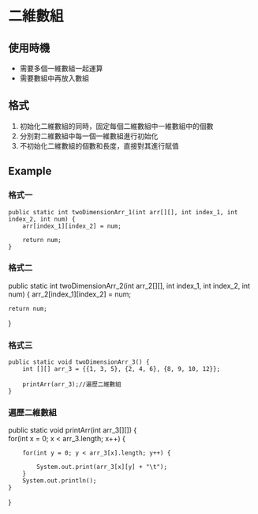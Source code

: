 # 二維數組

## 使用時機
- 需要多個一維數組一起運算
- 需要數組中再放入數組

## 格式

1. 初始化二維數組的同時，固定每個二維數組中一維數組中的個數
2. 分別對二維數組中每一個一維數組進行初始化
3. 不初始化二維數組的個數和長度，直接對其進行賦值

## Example
### 格式一
```
public static int twoDimensionArr_1(int arr[][], int index_1, int index_2, int num) {	
	arr[index_1][index_2] = num;
	
	return num;
}
```
### 格式二
public static int twoDimensionArr_2(int arr_2[][], int index_1, int index_2, int num) {
	arr_2[index_1][index_2] = num;
	
	return num;
}
### 格式三
```
public static void twoDimensionArr_3() {
	int [][] arr_3 = {{1, 3, 5}, {2, 4, 6}, {8, 9, 10, 12}};
		
	printArr(arr_3);//遍歷二維數組
}
```
### 遍歷二維數組

public static void printArr(int arr_3[][]) {	
	for(int x = 0; x < arr_3.length; x++) {
		
		for(int y = 0; y < arr_3[x].length; y++) {
			
			System.out.print(arr_3[x][y] + "\t");
		}
		System.out.println();
	}
}
```

